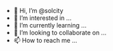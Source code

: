 - 👋 Hi, I’m @solcity
- 👀 I’m interested in ...
- 🌱 I’m currently learning ...
- 💞️ I’m looking to collaborate on ...
- 📫 How to reach me ...

<!---
solcity/solcity is a ✨ special ✨ repository because its `README.md` (this file) appears on your GitHub profile.
You can click the Preview link to take a look at your changes.
--->
